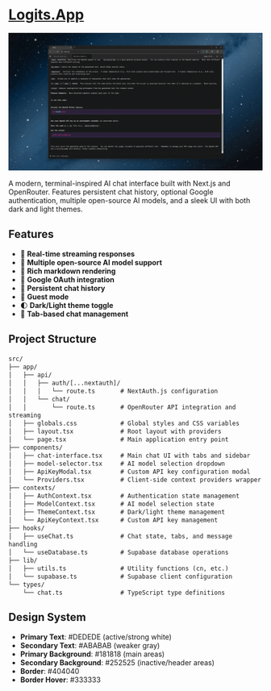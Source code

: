 # [Logits.App](https://logits.app)

![Demo GIF](https://github.com/rkdune/latent/blob/main/demogif.gif)

A modern, terminal-inspired AI chat interface built with Next.js and OpenRouter. Features persistent chat history, optional Google authentication, multiple open-source AI models, and a sleek UI with both dark and light themes.

## Features
- 💬 **Real-time streaming responses**
- 🔄 **Multiple open-source AI model support**
- 📝 **Rich markdown rendering**
- 🔑 **Google OAuth integration**
- 💾 **Persistent chat history**
- 🚪 **Guest mode**
- 🌓 **Dark/Light theme toggle**
- 📑 **Tab-based chat management**

## Project Structure

```
src/
├── app/
│   ├── api/
│   │   ├── auth/[...nextauth]/
│   │   │   └── route.ts       # NextAuth.js configuration
│   │   └── chat/
│   │       └── route.ts       # OpenRouter API integration and streaming
│   ├── globals.css            # Global styles and CSS variables
│   ├── layout.tsx             # Root layout with providers
│   └── page.tsx               # Main application entry point
├── components/
│   ├── chat-interface.tsx     # Main chat UI with tabs and sidebar
│   ├── model-selector.tsx     # AI model selection dropdown
│   ├── ApiKeyModal.tsx        # Custom API key configuration modal
│   └── Providers.tsx          # Client-side context providers wrapper
├── contexts/
│   ├── AuthContext.tsx        # Authentication state management
│   ├── ModelContext.tsx       # AI model selection state
│   ├── ThemeContext.tsx       # Dark/light theme management
│   └── ApiKeyContext.tsx      # Custom API key management
├── hooks/
│   ├── useChat.ts             # Chat state, tabs, and message handling
│   └── useDatabase.ts         # Supabase database operations
├── lib/
│   ├── utils.ts               # Utility functions (cn, etc.)
│   └── supabase.ts            # Supabase client configuration
└── types/
    └── chat.ts                # TypeScript type definitions
```

## Design System

- **Primary Text**: #DEDEDE (active/strong white)
- **Secondary Text**: #ABABAB (weaker gray)
- **Primary Background**: #181818 (main areas)
- **Secondary Background**: #252525 (inactive/header areas)
- **Border**: #404040
- **Border Hover**: #333333

